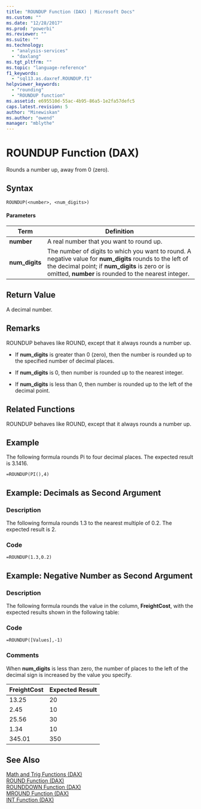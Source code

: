 ```yaml
---
title: "ROUNDUP Function (DAX) | Microsoft Docs"
ms.custom: ""
ms.date: "12/28/2017"
ms.prod: "powerbi"
ms.reviewer: ""
ms.suite: ""
ms.technology: 
  - "analysis-services"
  - "daxlang"
ms.tgt_pltfrm: ""
ms.topic: "language-reference"
f1_keywords: 
  - "sql13.as.daxref.ROUNDUP.f1"
helpviewer_keywords: 
  - "rounding"
  - "ROUNDUP function"
ms.assetid: e695510d-55ac-4b95-86a5-1e2fa57defc5
caps.latest.revision: 5
author: "Minewiskan"
ms.author: "owend"
manager: "mblythe"
---
```

# ROUNDUP Function (DAX)
Rounds a number up, away from 0 (zero).  
  
## Syntax  
  
```  
ROUNDUP(<number>, <num_digits>)  
```  
  
#### Parameters  
  
|Term|Definition|  
|--------|--------------|  
|**number**|A real number that you want to round up.|  
|**num_digits**|The number of digits to which you want to round. A negative value for **num_digits** rounds to the left of the decimal point; if **num_digits** is zero or is omitted, **number** is rounded to the nearest integer.|  
  
## Return Value  
A decimal number.  
  
## Remarks  
ROUNDUP behaves like ROUND, except that it always rounds a number up.  
  
-   If **num_digits** is greater than 0 (zero), then the number is rounded up to the specified number of decimal places.  
  
-   If **num_digits** is 0, then number is rounded up to the nearest integer.  
  
-   If **num_digits** is less than 0, then number is rounded up to the left of the decimal point.  
  
## Related Functions  
ROUNDUP behaves like ROUND, except that it always rounds a number up.  
  
## Example  
The following formula rounds Pi to four decimal places. The expected result is 3.1416.  
  
```  
=ROUNDUP(PI(),4)  
```  
  
## Example: Decimals as Second Argument  
  
### Description  
The following formula rounds 1.3 to the nearest multiple of 0.2. The expected result is 2.  
  
### Code  
  
```  
=ROUNDUP(1.3,0.2)  
```  
  
## Example: Negative Number as Second Argument  
  
### Description  
The following formula rounds the value in the column, **FreightCost**, with the expected results shown in the following table:  
  
### Code  
  
```  
=ROUNDUP([Values],-1)  
```  
  
### Comments  
When **num_digits** is less than zero, the number of places to the left of the decimal sign is increased by the value you specify.  
  
|FreightCost|Expected Result|  
|---------------|-------------------|  
|13.25|20|  
|2.45|10|  
|25.56|30|  
|1.34|10|  
|345.01|350|  
  
## See Also  
[Math and Trig Functions &#40;DAX&#41;](../DAX/math-and-trig-functions-dax.md)  
[ROUND Function &#40;DAX&#41;](../DAX/round-function-dax.md)  
[ROUNDDOWN Function &#40;DAX&#41;](../DAX/rounddown-function-dax.md)  
[MROUND Function &#40;DAX&#41;](../DAX/mround-function-dax.md)  
[INT Function &#40;DAX&#41;](../DAX/int-function-dax.md)  
  

